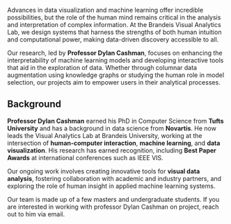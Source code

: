 Advances in data visualization and machine learning offer incredible possibilities, but the role of the human mind remains critical in the analysis and interpretation of complex information. At the Brandeis Visual Analytics Lab, we design systems that harness the strengths of both human intuition and computational power, making data-driven discovery accessible to all.

Our research, led by **Professor Dylan Cashman**, focuses on enhancing the interpretability of machine learning models and developing interactive tools that aid in the exploration of data. Whether through columnar data augmentation using knowledge graphs or studying the human role in model selection, our projects aim to empower users in their analytical processes.

## Background

<!-- <img class="right" src="" /> -->
**Professor Dylan Cashman** earned his PhD in Computer Science from **Tufts University** and has a background in data science from **Novartis**. He now leads the Visual Analytics Lab at Brandeis University, working at the intersection of **human-computer interaction**, **machine learning**, and **data visualization**. His research has earned recognition, including **Best Paper Awards** at international conferences such as IEEE VIS.

Our ongoing work involves creating innovative tools for **visual data analysis**, fostering collaboration with academic and industry partners, and exploring the role of human insight in applied machine learning systems.

Our team is made up of a few masters and undergraduate students. If you are interested in working with professor Dylan Cashman on project, reach out to him via email. 
